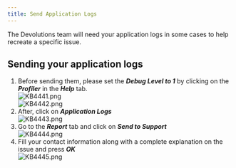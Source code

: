 ```yaml
---
title: Send Application Logs
---
```

The Devolutions team will need your application logs in some cases to help recreate a specific issue.
## Sending your application logs
1. Before sending them, please set the ***Debug Level to 1*** by clicking on the ***Profiler*** in the ***Help*** tab.  
![KB4441.png](/img/en/kb/KB4441.png)  
![KB4442.png](/img/en/kb/KB4442.png)  
1. After, click on ***Application Logs***  
![KB4443.png](/img/en/kb/KB4443.png)  
1. Go to the ***Report*** tab and click on ***Send to Support***  
![KB4444.png](/img/en/kb/KB4444.png)  
4. Fill your contact information along with a complete explanation on the issue and press ***OK***  
![KB4445.png](/img/en/kb/KB4445.png)
